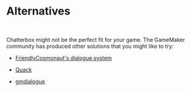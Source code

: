 # Alternatives

&nbsp;

Chatterbox might not be the perfect fit for your game. The GameMaker community has produced other solutions that you might like to try:

- [FriendlyCosmonaut's dialogue system](https://friendlycosmonaut.itch.io/dialoguesystem)

- [Quack](https://marketplace.yoyogames.com/assets/8789/quack-dialogue-system)

- [gmdialogue](https://github.com/danielpancake/gmdialogue)